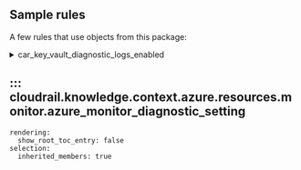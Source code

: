 ## Sample rules
A few rules that use objects from this package:

<details>
<summary>car_key_vault_diagnostic_logs_enabled</summary>

```python
--8<--
cloudrail/knowledge/rules/azure/context_aware/ensure_disgnostics_logs_enabled_rule.py
--8<--
```
</details>

## ::: cloudrail.knowledge.context.azure.resources.monitor.azure_monitor_diagnostic_setting
    rendering:
      show_root_toc_entry: false
    selection:
      inherited_members: true